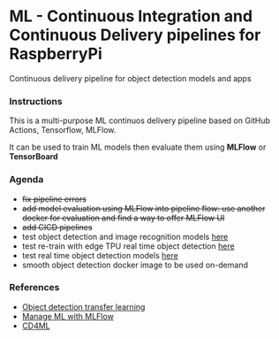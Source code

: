 # ML - Continuous Integration and Continuous Delivery pipelines for RaspberryPi
Continuous delivery pipeline for object detection models and apps

### Instructions

This is a multi-purpose ML continuos delivery pipeline based on GitHub Actions, Tensorflow, MLFlow. 

It can be used to train ML models then evaluate them using **MLFlow** or **TensorBoard**

### Agenda

* ~~fix pipeline errors~~
* ~~add model evaluation using MLFlow into pipeline flow: use another docker for evaluation and find a way to offer MLFlow UI~~
* ~~add CICD pipelines~~
* test object detection and image recognition models [here](https://github.com/riolaf05/ai_obj_detection_cd/tree/adding-edge-tpu-/batch_masked_rcnn)
* test re-train with edge TPU real time object detection [here](https://github.com/riolaf05/ai_obj_detection_cd/tree/adding-edge-tpu-/real_time_edge_tpu/real_time_transfer_learning_tpu)
* test real time object detection models [here](https://github.com/riolaf05/ai_obj_detection_cd/tree/adding-edge-tpu-/real_time_edge_tpu)
* smooth object detection docker image to be used on-demand

### References

* [Object detection transfer learning](https://machinelearningmastery.com/how-to-train-an-object-detection-model-with-keras/)
* [Manage ML with MLFlow](https://thenewstack.io/tutorial-manage-machine-learning-lifecycle-with-databricks-mlflow/)
* [CD4ML](https://martinfowler.com/articles/cd4ml.html)
